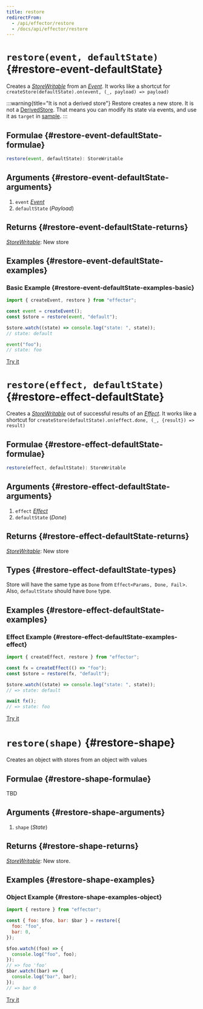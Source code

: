 ```yaml
---
title: restore
redirectFrom:
  - /api/effector/restore
  - /docs/api/effector/restore
---
```


# `restore(event, defaultState)` {#restore-event-defaultState}

Creates a [_StoreWritable_](/en/api/effector/Store) from an [_Event_](/en/api/effector/Event).
It works like a shortcut for `createStore(defaultState).on(event, (_, payload) => payload)`

:::warning{title="It is not a derived store"}
Restore creates a new store. It is not a [DerivedStore](/en/api/effector/Store#readonly). That means you can modify its state via events, and use it as `target` in [sample](/en/api/effector/sample).
:::

## Formulae {#restore-event-defaultState-formulae}

```ts
restore(event, defaultState): StoreWritable
```

## Arguments {#restore-event-defaultState-arguments}

1. `event` [_Event_](/en/api/effector/Event)
2. `defaultState` (_Payload_)

## Returns {#restore-event-defaultState-returns}

[_StoreWritable_](/en/api/effector/Store): New store

## Examples {#restore-event-defaultState-examples}

### Basic Example {#restore-event-defaultState-examples-basic}

```js
import { createEvent, restore } from "effector";

const event = createEvent();
const $store = restore(event, "default");

$store.watch((state) => console.log("state: ", state));
// state: default

event("foo");
// state: foo
```

[Try it](https://share.effector.dev/MGGQnTlQ)

# `restore(effect, defaultState)` {#restore-effect-defaultState}

Creates a [_StoreWritable_](/en/api/effector/Store) out of successful results of an [_Effect_](/en/api/effector/Effect).
It works like a shortcut for `createStore(defaultState).on(effect.done, (_, {result}) => result)`

## Formulae {#restore-effect-defaultState-formulae}

```ts
restore(effect, defaultState): StoreWritable
```

## Arguments {#restore-effect-defaultState-arguments}

1. `effect` [_Effect_](/en/api/effector/Effect)
2. `defaultState` (_Done_)

## Returns {#restore-effect-defaultState-returns}

[_StoreWritable_](/en/api/effector/Store): New store

## Types {#restore-effect-defaultState-types}

Store will have the same type as `Done` from `Effect<Params, Done, Fail`>.
Also, `defaultState` should have `Done` type.

## Examples {#restore-effect-defaultState-examples}

### Effect Example {#restore-effect-defaultState-examples-effect}

```js
import { createEffect, restore } from "effector";

const fx = createEffect(() => "foo");
const $store = restore(fx, "default");

$store.watch((state) => console.log("state: ", state));
// => state: default

await fx();
// => state: foo
```

[Try it](https://share.effector.dev/tP6RQsri)

# `restore(shape)` {#restore-shape}

Creates an object with stores from an object with values

## Formulae {#restore-shape-formulae}

TBD

## Arguments {#restore-shape-arguments}

1. `shape` (_State_)

## Returns {#restore-shape-returns}

[_StoreWritable_](/en/api/effector/Store): New store.

## Examples {#restore-shape-examples}

### Object Example {#restore-shape-examples-object}

```js
import { restore } from "effector";

const { foo: $foo, bar: $bar } = restore({
  foo: "foo",
  bar: 0,
});

$foo.watch((foo) => {
  console.log("foo", foo);
});
// => foo 'foo'
$bar.watch((bar) => {
  console.log("bar", bar);
});
// => bar 0
```

[Try it](https://share.effector.dev/NQX0kotI)
